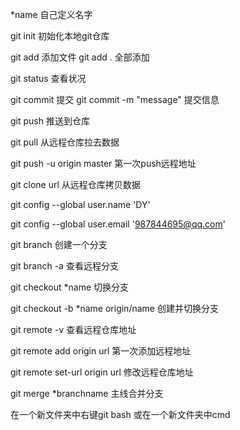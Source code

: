 *name 自己定义名字

git init                     初始化本地git仓库

git add <file>      添加文件			git add . 全部添加

git status                 查看状况

git commit               提交			       git commit -m "message"  提交信息 

git push                  推送到仓库

git pull                    从远程仓库拉去数据

git push -u origin master 第一次push远程地址

git clone  url           从远程仓库拷贝数据

git  config --global user.name 'DY'

git  config --global user.email '987844695@qq.com'

git branch             创建一个分支

git branch -a        查看远程分支

git checkout   *name        切换分支

git checkout -b   *name  origin/name  创建并切换分支

git remote -v         查看远程仓库地址

git remote add origin url  第一次添加远程地址

git remote set-url origin url 修改远程仓库地址

git merge  *branchname           主线合并分支

在一个新文件夹中右键git bash  或在一个新文件夹中cmd